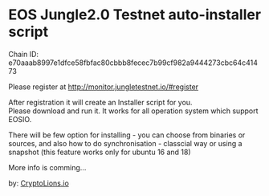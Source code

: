 # EOS Jungle2.0 Testnet auto-installer script

Chain ID: e70aaab8997e1dfce58fbfac80cbbb8fecec7b99cf982a9444273cbc64c41473


Please register at http://monitor.jungletestnet.io/#register  

After registration it will create an Installer script for you.  
Please download and run it. It works for all operation system which support EOSIO.
  
There will be few option for installing - you can choose from binaries or sources, and also how to do synchronisation - classcial way or using a snapshot (this feature works only for ubuntu 16 and 18)

More info is comming...

by: <a target="_blank" href="http://CryptoLions.io">CryptoLions.io</a>
